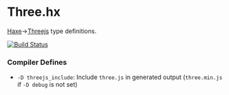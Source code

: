 
# Three.hx

[Haxe](https://haxe.org/)→[Threejs](http://threejs.org/) type definitions.

[![Build Status](https://travis-ci.org/tong/three.hx.svg?branch=master)](https://travis-ci.org/tong/three.hx)


### Compiler Defines

* `-D threejs_include`: Include `three.js` in generated output (`three.min.js` if `-D debug` is not set)
